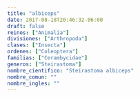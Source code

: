 ```yaml
---
title: "albiceps"
date: 2017-08-18T20:46:32-06:00
draft: false
reinos: ["Animalia"]
divisiones: ["Arthropoda"]
clases: ["Insecta"]
ordenes: ["Coleoptera"]
familias: ["Cerambycidae"]
generos: ["Steirastoma"]
nombre_cientifico: "Steirastoma albiceps"
nombre_comun: ""
nombre_ingles: ""
---
```

